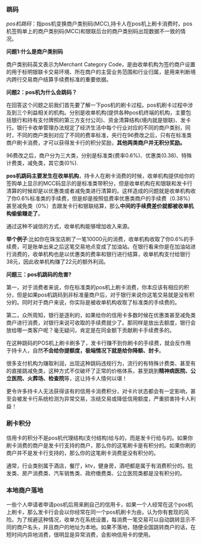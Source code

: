 ### 跳码

*pos机跳码*：指pos机变换商户类别码(MCC),持卡人在pos机上刷卡消费时，pos机签购单上的商户类别码(MCC)和银联后台的商户类别码出现数据不一致的情况。

**问题1:什么是商户类别码**

商户类别码英文表示为Merchant Category Code，是由收单机构为签约商户设置的用于标明银联卡交易环境、所在商户的主营业务范围和行业归属，是用来判断境内跨行交易商户结算手续费标准的重要依据。



**问题2：pos机为什么会跳码？**

在回答这个问题之前我们首先要了解一下pos机的刷卡过程。pos机刷卡过程中涉及到三个利益相关的机构。分别是收单机构(提供各种pos机终端的机构，主要包括银行和持有支付牌照的第三方支付公司)、资金清算结构(境内就是银联)、发卡行。银行卡收单管理办法规定了经济生活中每个行业对应的不同的商户类别，同时，不同的商户类别对应了不同的费率标准，央行在96费改之后，只有在标准类商户刷卡消费，才可以获得发卡行的积分奖励，**其他两类商户并无积分奖励。**

96费改之后，商户分为三大类，分别是标准类(费率0.6%)、优惠类(0.38)、特殊计费类，减免类，其它类(0%).

**pos机跳码主要发生在收单机构**，持卡人在刷卡消费的时候，收单机构提供给你的签购单上显示的MCC码显示的是标准类带积分，但是收单机构在和银联和发卡行清算的时候却是以优惠类或者减免类进行清算的。这样造成的问题就是收单机构收了你0.6%标准类的手续费，但是却是按照低费率优惠类商户的手续费（0.38%）甚至减免类（0%）去跟发卡行和银联结算，那么**中间的手续费差价就都被收单机构偷偷赚走了**。

通过这种不诚信的方式，收单机构能够增加收入来源。

**举个例子**:比如你在珠宝店刷了一笔10000元的消费，收单机构收取了你0.6%的手续费，可是账单出来之后这笔交易地点变成了加油站。在银行看来你是在加油站进行消费的，收单机构也是以优惠类的费率和银行进行结算，收单机构支付给银行38元，因此收单机构赚了22元的额外利润。



**问题三：pos机跳码的危害?**

第一，对于消费者来说，你在标准类的pos机上刷卡消费，你本应该有相应的积分，但是如果pos机跳码到非标准量商户后，对于银行来说你这笔交易就是没有积分的。同时对于商户来说，你实际是被收单机构收取了标准类的手续费的。

第二，众所周知，银行是逐利的，如果给你的信用卡多数时候在优惠类甚至减免类商户进行消费，对银行来说可收取的手续费就少了。那同样是放出去额度，银行会放给哪一类客户呢？毫无疑问，肯定是在同金额下贡献刷卡手续费多的。

在这种跳码的POS机上刷卡刷多了，发卡行赚不到你刷卡的手续费，就会反作用于持卡人，自然**不会给你提额度，极端情况下就是给你降额、封卡**。

很多支付机构为赚取利润，出现这种跳码违规行为，流行的有特殊计费类、甚至有的直接跳减免类，这种方式不仅破坏了正常的价格体系，甚至跳到**精神病医院、公立医院、火葬场、检查院**等，这让持卡人情何以堪！

更令许多持卡人无法获得该有的信用卡消费积分，对卡片状态都会有一定影响，甚至会被发卡行系统检测为异常交易，冻结交易或降低信用额度，严重损害持卡人利益！

### 刷卡积分

信用卡的积分不是pos机代理结构(支付结构)给与的，而是发卡行给与的。如果你刷卡消费的商户是发卡行支持的商户，那么你的这笔刷卡是有积分的。如果你刷的商户并不是发卡行支持的，那么你的这笔刷卡消费是没有积分的。

通常，行业类别属于酒店，餐厅，ktv，健身房，酒吧都是属于有消费积分的。批发类、房产消费类、汽车销售类、政府缴费类、公立医院类都是没有积分的。



### 本地商户落地

一些个人申请者申请pos机后用来刷自己的信用卡，如果一个人经常在这个pos机上刷卡，那么发卡行会会以你经常在同一个pos机刷卡为由，认为你有套现的风险。为了规避这种情况，收单方在系统设置，每消费一笔交易可以自动跳转显示不同的商户名头，并且商户的地址为本地。如果不落地，随便全国跳转商户的话，在短时间内异地消费，很明显是异常消费，会影响信用卡的使用。






